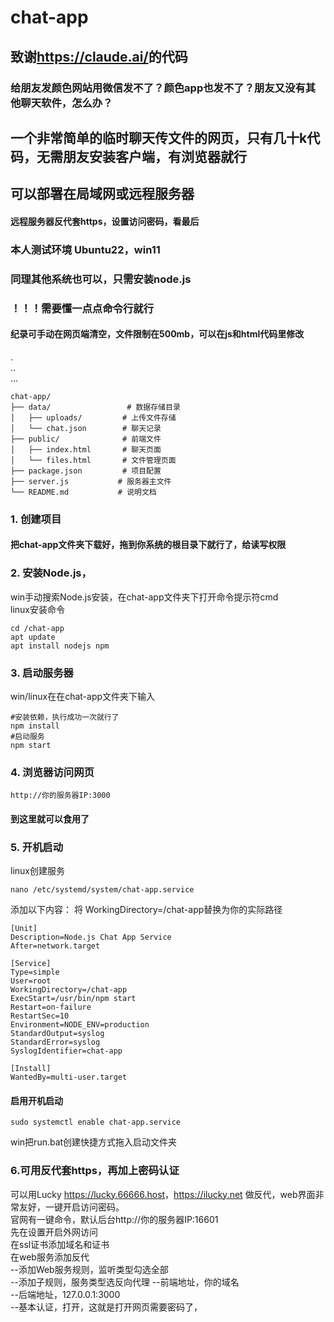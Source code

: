# chat-app
## 致谢<https://claude.ai/>的代码
### 给朋友发颜色网站用微信发不了？颜色app也发不了？朋友又没有其他聊天软件，怎么办？
## 一个非常简单的临时聊天传文件的网页，只有几十k代码，无需朋友安装客户端，有浏览器就行
## 可以部署在局域网或远程服务器
#### 远程服务器反代套https，设置访问密码，看最后
### 本人测试环境 Ubuntu22，win11
### 同理其他系统也可以，只需安装node.js
### ！！！需要懂一点点命令行就行
#### 纪录可手动在网页端清空，文件限制在500mb，可以在js和html代码里修改
.  
..  
...  
```
chat-app/
├── data/                 # 数据存储目录
│   ├── uploads/         # 上传文件存储
│   └── chat.json        # 聊天记录
├── public/              # 前端文件
│   ├── index.html       # 聊天页面
│   └── files.html       # 文件管理页面
├── package.json         # 项目配置
├── server.js           # 服务器主文件
└── README.md           # 说明文档
```


### 1. 创建项目
#### 把chat-app文件夹下载好，拖到你系统的根目录下就行了，给读写权限  

### 2. 安装Node.js，
win手动搜索Node.js安装，在chat-app文件夹下打开命令提示符cmd  
linux安装命令
```
cd /chat-app
apt update  
apt install nodejs npm  
```

### 3. 启动服务器
win/linux在在chat-app文件夹下输入
```
#安装依赖，执行成功一次就行了
npm install
#启动服务
npm start
```

### 4. 浏览器访问网页
```
http://你的服务器IP:3000
```
#### 到这里就可以食用了

### 5. 开机启动
linux创建服务
```
nano /etc/systemd/system/chat-app.service
```
添加以下内容：
将 WorkingDirectory=/chat-app替换为你的实际路径
```
[Unit]
Description=Node.js Chat App Service
After=network.target

[Service]
Type=simple
User=root
WorkingDirectory=/chat-app
ExecStart=/usr/bin/npm start
Restart=on-failure
RestartSec=10
Environment=NODE_ENV=production
StandardOutput=syslog
StandardError=syslog
SyslogIdentifier=chat-app

[Install]
WantedBy=multi-user.target

```
#### 启用开机启动
```
sudo systemctl enable chat-app.service
```
win把run.bat创建快捷方式拖入启动文件夹
### 6.可用反代套https，再加上密码认证
可以用Lucky <https://lucky.66666.host>，<https://ilucky.net> 做反代，web界面非常友好，一键开启访问密码。  
官网有一键命令，默认后台http://你的服务器IP:16601  
先在设置开启外网访问  
在ssl证书添加域名和证书  
在web服务添加反代  
--添加Web服务规则，监听类型勾选全部  
--添加子规则，服务类型选反向代理
--前端地址，你的域名  
--后端地址，127.0.0.1:3000  
--基本认证，打开，这就是打开网页需要密码了，
